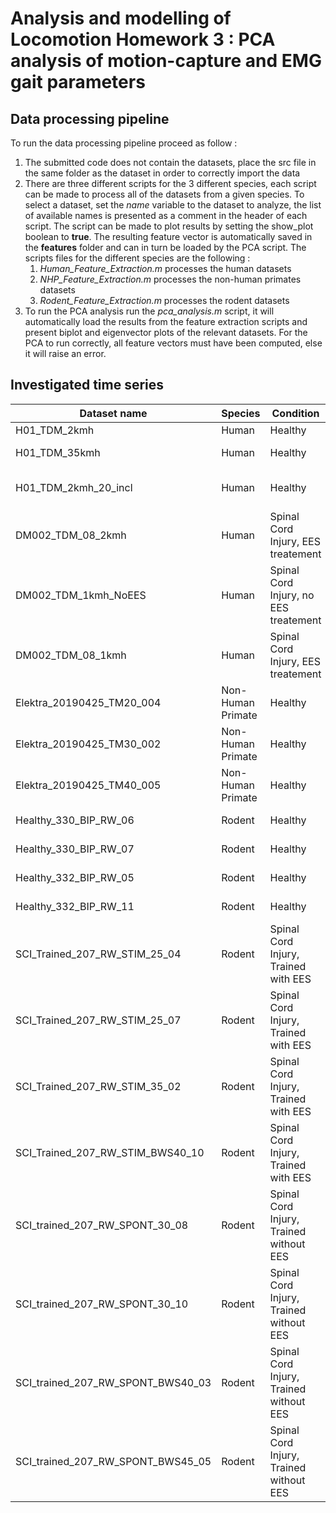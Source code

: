 # Analysis and modelling of Locomotion Homework 3 : PCA analysis of motion-capture and EMG gait parameters

## Data processing pipeline

To run the data processing pipeline proceed as follow : 

1. The submitted code does not contain the datasets, place the src file in the same folder as the dataset in order to correctly import the data
2. There are three different scripts for the 3 different species, each script can be made to process all of the datasets from a given species. To select a dataset, set the *name* variable to the dataset to analyze, the list of available names is presented as a comment in the header of each script. The script can be made to plot results by setting the show_plot boolean to **true**. The resulting feature vector is automatically saved in the **features** folder and can in turn be loaded by the PCA script. The scripts files for the different species are the following :
   1. *Human_Feature_Extraction.m* processes the human datasets
   2. *NHP_Feature_Extraction.m* processes the non-human primates datasets
   3. *Rodent_Feature_Extraction.m* processes the rodent datasets
3. To run the PCA analysis run the *pca_analysis.m* script, it will automatically load the results from the feature extraction scripts and present biplot and eigenvector plots of the relevant datasets. For the PCA to run correctly, all feature vectors must have been computed, else it will raise an error.

## Investigated time series

| **Dataset name**                  | Species           | Condition                               | Context                    |
| --------------------------------- | ----------------- | --------------------------------------- | -------------------------- |
| H01_TDM_2kmh                      | Human             | Healthy                                 | 2kmh walk                  |
| H01_TDM_35kmh                     | Human             | Healthy                                 | 3.5kmh walk                |
| H01_TDM_2kmh_20_incl              | Human             | Healthy                                 | 2kmh walk on a slope (20°) |
| DM002_TDM_08_2kmh                 | Human             | Spinal Cord Injury, EES treatement      | 2kmh walk                  |
| DM002_TDM_1kmh_NoEES              | Human             | Spinal Cord Injury, no EES treatement   | 1kmh walk                  |
| DM002_TDM_08_1kmh                 | Human             | Spinal Cord Injury, EES treatement      | 1khm walk                  |
| Elektra_20190425_TM20_004         | Non-Human Primate | Healthy                                 | 2kmh walk                  |
| Elektra_20190425_TM30_002         | Non-Human Primate | Healthy                                 | 3kmh walk                  |
| Elektra_20190425_TM40_005         | Non-Human Primate | Healthy                                 | 4kmh walk                  |
| Healthy_330_BIP_RW_06             | Rodent            | Healthy                                 | bipedal locomotion         |
| Healthy_330_BIP_RW_07             | Rodent            | Healthy                                 | bipedal locomotion         |
| Healthy_332_BIP_RW_05             | Rodent            | Healthy                                 | bipedal locomotion         |
| Healthy_332_BIP_RW_11             | Rodent            | Healthy                                 | bipedal locomotion         |
| SCI_Trained_207_RW_STIM_25_04     | Rodent            | Spinal Cord Injury, Trained with EES    | bipedal locomotion         |
| SCI_Trained_207_RW_STIM_25_07     | Rodent            | Spinal Cord Injury, Trained with EES    | bipedal locomotion         |
| SCI_Trained_207_RW_STIM_35_02     | Rodent            | Spinal Cord Injury, Trained with EES    | bipedal locomotion         |
| SCI_Trained_207_RW_STIM_BWS40_10  | Rodent            | Spinal Cord Injury, Trained with EES    | bipedal locomotion         |
| SCI_trained_207_RW_SPONT_30_08    | Rodent            | Spinal Cord Injury, Trained without EES | bipedal locomotion         |
| SCI_trained_207_RW_SPONT_30_10    | Rodent            | Spinal Cord Injury, Trained without EES | bipedal locomotion         |
| SCI_trained_207_RW_SPONT_BWS40_03 | Rodent            | Spinal Cord Injury, Trained without EES | bipedal locomotion         |
| SCI_trained_207_RW_SPONT_BWS45_05 | Rodent            | Spinal Cord Injury, Trained without EES | bipedal locomotion         |